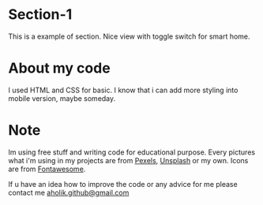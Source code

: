 # Section-1

This is a example of section. Nice view with toggle switch for smart home.

# About my code

I used HTML and CSS for basic. I know that i can add more styling into mobile version, maybe someday.


# Note

Im using free stuff and writing code for educational purpose.
Every pictures what i'm using in my projects are from [Pexels](https://www.pexels.com/), [Unsplash](https://unsplash.com/) or my own.
Icons are from [Fontawesome](https://fontawesome.com/).

If u have an idea how to improve the code or any advice for me please contact me [aholik.github@gmail.com](mailto:aholik.github@gmail.com) 